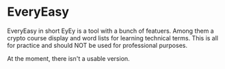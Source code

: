 # EveryEasy
EveryEasy in short EyEy is a tool with a bunch of featuers. Among them a crypto course display and word lists for learning technical terms. This is all for practice and should NOT be used for professional purposes. 

At the moment, there isn't a usable version.
